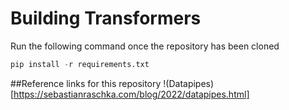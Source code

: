 # Building Transformers
Run the following command once the repository has been cloned
```python
pip install -r requirements.txt
```

##Reference links for this repository
!(Datapipes)[https://sebastianraschka.com/blog/2022/datapipes.html]